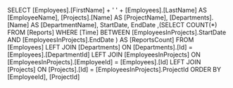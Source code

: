 SELECT
	[Employees].[FirstName] + ' ' + [Employees].[LastName] AS [EmployeeName],
	[Projects].[Name] AS [ProjectName],
	[Departments].[Name] AS [DepartmentName],
	StartDate, EndDate
	,(SELECT COUNT(*)
		FROM [Reports]
		WHERE [Time] BETWEEN [EmployeesInProjects].StartDate AND [EmployeesInProjects].EndDate
	) AS [ReportsCount]
FROM [Employees]
	LEFT JOIN [Departments] ON [Departments].[Id] = [Employees].[DepartmentId]
	LEFT JOIN [EmployeesInProjects] ON [EmployeesInProjects].[EmployeeId] = [Employees].[Id]
	LEFT JOIN [Projects] ON [Projects].[Id] = [EmployeesInProjects].ProjectId
ORDER BY [EmployeeId], [ProjectId]
